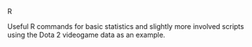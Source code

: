R

Useful R commands for basic statistics and slightly more involved scripts using the Dota 2 videogame data as an example.
